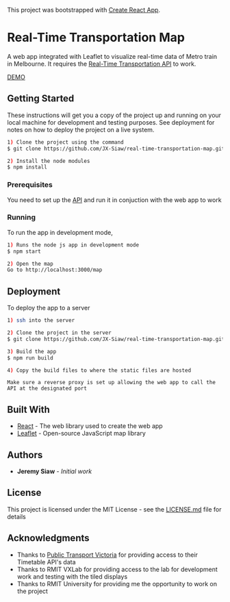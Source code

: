 This project was bootstrapped with [Create React App](https://github.com/facebook/create-react-app).

# Real-Time Transportation Map

A web app integrated with Leaflet to visualize real-time data of Metro train in Melbourne. It requires the [Real-Time Transportation API](https://github.com/JX-Siaw/real-time-transportation-api) to work.

[DEMO](https://xephiz.dev/map)

## Getting Started

These instructions will get you a copy of the project up and running on your local machine for development and testing purposes. See deployment for notes on how to deploy the project on a live system.

```bash
1) Clone the project using the command
$ git clone https://github.com/JX-Siaw/real-time-transportation-map.git

2) Install the node modules
$ npm install
```

### Prerequisites

You need to set up the [API](https://github.com/JX-Siaw/real-time-transportation-api) and run it in conjuction with the web app to work

### Running

To run the app in development mode,

```bash
1) Runs the node js app in development mode
$ npm start

2) Open the map
Go to http://localhost:3000/map
```

## Deployment

To deploy the app to a server
```bash
1) ssh into the server

2) Clone the project in the server
$ git clone https://github.com/JX-Siaw/real-time-transportation-map.git

3) Build the app
$ npm run build

4) Copy the build files to where the static files are hosted
```
``
Make sure a reverse proxy is set up allowing the web app to call the API at the designated port
``

## Built With

* [React](https://reactjs.org/) - The web library used to create the web app
* [Leaflet](https://leafletjs.com/) - Open-source JavaScript map library

## Authors

* **Jeremy Siaw** - *Initial work*

## License

This project is licensed under the MIT License - see the [LICENSE.md](LICENSE.md) file for details

## Acknowledgments

* Thanks to [Public Transport Victoria](https://www.ptv.vic.gov.au/footer/about-ptv/digital-tools-and-updates/) for providing access to their Timetable API's data 
* Thanks to RMIT VXLab for providing access to the lab for development work and testing with the tiled displays
* Thanks to RMIT University for providing me the opportunity to work on the project

